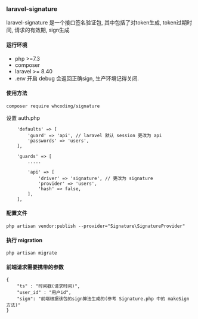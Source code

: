 ### laravel-signature 

laravel-signature 是一个接口签名验证包, 其中包括了对token生成, token过期时间, 请求的有效期, sign生成

#### 运行环境
- php >=7.3
- composer
- laravel >= 8.40
- .env 开启 debug 会返回正确sign, 生产环境记得关闭. 

#### 使用方法
`composer require whcoding/signature`

设置 auth.php 
```
    'defaults' => [
        'guard' => 'api', // laravel 默认 session 更改为 api
        'passwords' => 'users',
    ],
    
    'guards' => [
        .....
        
        'api' => [
            'driver' => 'signature', // 更改为 signature
            'provider' => 'users',
            'hash' => false,
        ],
    ],

```

#### 配置文件
`
php artisan vendor:publish --provider="Signature\SignatureProvider"
`

#### 执行 migration
`
php artisan migrate
`

#### 前端请求需要携带的参数
```
{
    "ts" : "时间戳(请求时间)",
    "user_id" : "用户id",
    "sign": "前端根据该包的sign算法生成的(参考 Signature.php 中的 makeSign 方法)"
}
```
